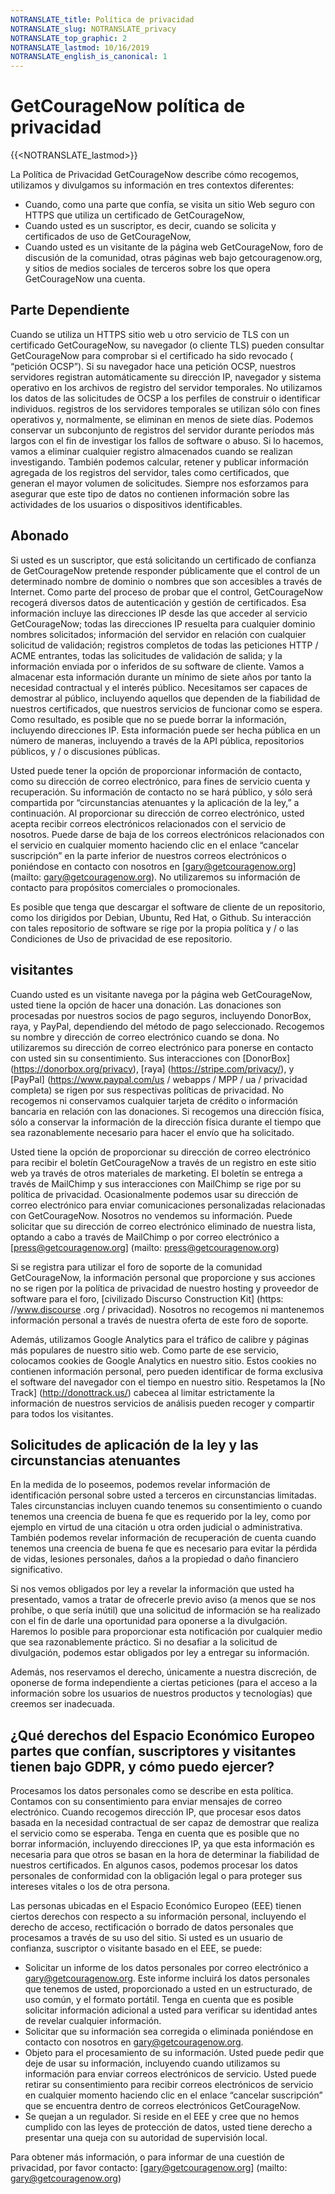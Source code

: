 ```yaml
---
NOTRANSLATE_title: Política de privacidad
NOTRANSLATE_slug: NOTRANSLATE_privacy
NOTRANSLATE_top_graphic: 2
NOTRANSLATE_lastmod: 10/16/2019
NOTRANSLATE_english_is_canonical: 1
---
```


# GetCourageNow política de privacidad

{{<NOTRANSLATE_lastmod>}}

La Política de Privacidad GetCourageNow describe cómo recogemos, utilizamos y divulgamos su información en tres contextos diferentes:

* Cuando, como una parte que confía, se visita un sitio Web seguro con HTTPS que utiliza un certificado de GetCourageNow,
* Cuando usted es un suscriptor, es decir, cuando se solicita y certificados de uso de GetCourageNow,
* Cuando usted es un visitante de la página web GetCourageNow, foro de discusión de la comunidad, otras páginas web bajo getcouragenow.org, y sitios de medios sociales de terceros sobre los que opera GetCourageNow una cuenta.

## Parte Dependiente

Cuando se utiliza un HTTPS sitio web u otro servicio de TLS con un certificado GetCourageNow, su navegador (o cliente TLS) pueden consultar GetCourageNow para comprobar si el certificado ha sido revocado ( “petición OCSP”). Si su navegador hace una petición OCSP, nuestros servidores registran automáticamente su dirección IP, navegador y sistema operativo en los archivos de registro del servidor temporales. No utilizamos los datos de las solicitudes de OCSP a los perfiles de construir o identificar individuos. registros de los servidores temporales se utilizan sólo con fines operativos y, normalmente, se eliminan en menos de siete días. Podemos conservar un subconjunto de registros del servidor durante períodos más largos con el fin de investigar los fallos de software o abuso. Si lo hacemos, vamos a eliminar cualquier registro almacenados cuando se realizan investigando. También podemos calcular, retener y publicar información agregada de los registros del servidor, tales como certificados, que generan el mayor volumen de solicitudes. Siempre nos esforzamos para asegurar que este tipo de datos no contienen información sobre las actividades de los usuarios o dispositivos identificables.

## Abonado

Si usted es un suscriptor, que está solicitando un certificado de confianza de GetCourageNow pretende responder públicamente que el control de un determinado nombre de dominio o nombres que son accesibles a través de Internet. Como parte del proceso de probar que el control, GetCourageNow recogerá diversos datos de autenticación y gestión de certificados. Esa información incluye las direcciones IP desde las que acceder al servicio GetCourageNow; todas las direcciones IP resuelta para cualquier dominio nombres solicitados; información del servidor en relación con cualquier solicitud de validación; registros completos de todas las peticiones HTTP / ACME entrantes, todas las solicitudes de validación de salida; y la información enviada por o inferidos de su software de cliente. Vamos a almacenar esta información durante un mínimo de siete años por tanto la necesidad contractual y el interés público. Necesitamos ser capaces de demostrar al público, incluyendo aquellos que dependen de la fiabilidad de nuestros certificados, que nuestros servicios de funcionar como se espera. Como resultado, es posible que no se puede borrar la información, incluyendo direcciones IP. Esta información puede ser hecha pública en un número de maneras, incluyendo a través de la API pública, repositorios públicos, y / o discusiones públicas.

Usted puede tener la opción de proporcionar información de contacto, como su dirección de correo electrónico, para fines de servicio cuenta y recuperación. Su información de contacto no se hará público, y sólo será compartida por “circunstancias atenuantes y la aplicación de la ley,” a continuación. Al proporcionar su dirección de correo electrónico, usted acepta recibir correos electrónicos relacionados con el servicio de nosotros. Puede darse de baja de los correos electrónicos relacionados con el servicio en cualquier momento haciendo clic en el enlace “cancelar suscripción” en la parte inferior de nuestros correos electrónicos o poniéndose en contacto con nosotros en [gary@getcouragenow.org] (mailto: gary@getcouragenow.org). No utilizaremos su información de contacto para propósitos comerciales o promocionales.

Es posible que tenga que descargar el software de cliente de un repositorio, como los dirigidos por Debian, Ubuntu, Red Hat, o Github. Su interacción con tales repositorio de software se rige por la propia política y / o las Condiciones de Uso de privacidad de ese repositorio.

## visitantes

Cuando usted es un visitante navega por la página web GetCourageNow, usted tiene la opción de hacer una donación. Las donaciones son procesadas por nuestros socios de pago seguros, incluyendo DonorBox, raya, y PayPal, dependiendo del método de pago seleccionado. Recogemos su nombre y dirección de correo electrónico cuando se dona. No utilizaremos su dirección de correo electrónico para ponerse en contacto con usted sin su consentimiento. Sus interacciones con [DonorBox] (https://donorbox.org/privacy), [raya] (https://stripe.com/privacy/), y [PayPal] (https://www.paypal.com/us / webapps / MPP / ua / privacidad completa) se rigen por sus respectivas políticas de privacidad. No recogemos ni conservamos cualquier tarjeta de crédito o información bancaria en relación con las donaciones. Si recogemos una dirección física, sólo a conservar la información de la dirección física durante el tiempo que sea razonablemente necesario para hacer el envío que ha solicitado.

Usted tiene la opción de proporcionar su dirección de correo electrónico para recibir el boletín GetCourageNow a través de un registro en este sitio web ya través de otros materiales de marketing. El boletín se entrega a través de MailChimp y sus interacciones con MailChimp se rige por su política de privacidad. Ocasionalmente podemos usar su dirección de correo electrónico para enviar comunicaciones personalizadas relacionadas con GetCourageNow. Nosotros no vendemos su información. Puede solicitar que su dirección de correo electrónico eliminado de nuestra lista, optando a cabo a través de MailChimp o por correo electrónico a [press@getcouragenow.org] (mailto: press@getcouragenow.org)

Si se registra para utilizar el foro de soporte de la comunidad GetCourageNow, la información personal que proporcione y sus acciones no se rigen por la política de privacidad de nuestro hosting y proveedor de software para el foro, [civilizado Discurso Construction Kit] (https: //www.discourse .org / privacidad). Nosotros no recogemos ni mantenemos información personal a través de nuestra oferta de este foro de soporte.

Además, utilizamos Google Analytics para el tráfico de calibre y páginas más populares de nuestro sitio web. Como parte de ese servicio, colocamos cookies de Google Analytics en nuestro sitio. Estos cookies no contienen información personal, pero pueden identificar de forma exclusiva el software del navegador con el tiempo en nuestro sitio. Respetamos la [No Track] (http://donottrack.us/) cabecea al limitar estrictamente la información de nuestros servicios de análisis pueden recoger y compartir para todos los visitantes.

## Solicitudes de aplicación de la ley y las circunstancias atenuantes

En la medida de lo poseemos, podemos revelar información de identificación personal sobre usted a terceros en circunstancias limitadas. Tales circunstancias incluyen cuando tenemos su consentimiento o cuando tenemos una creencia de buena fe que es requerido por la ley, como por ejemplo en virtud de una citación u otra orden judicial o administrativa. También podemos revelar información de recuperación de cuenta cuando tenemos una creencia de buena fe que es necesario para evitar la pérdida de vidas, lesiones personales, daños a la propiedad o daño financiero significativo.

Si nos vemos obligados por ley a revelar la información que usted ha presentado, vamos a tratar de ofrecerle previo aviso (a menos que se nos prohíbe, o que sería inútil) que una solicitud de información se ha realizado con el fin de darle una oportunidad para oponerse a la divulgación. Haremos lo posible para proporcionar esta notificación por cualquier medio que sea razonablemente práctico. Si no desafiar a la solicitud de divulgación, podemos estar obligados por ley a entregar su información.

Además, nos reservamos el derecho, únicamente a nuestra discreción, de oponerse de forma independiente a ciertas peticiones (para el acceso a la información sobre los usuarios de nuestros productos y tecnologías) que creemos ser inadecuada.

## ¿Qué derechos del Espacio Económico Europeo partes que confían, suscriptores y visitantes tienen bajo GDPR, y cómo puedo ejercer?

Procesamos los datos personales como se describe en esta política. Contamos con su consentimiento para enviar mensajes de correo electrónico. Cuando recogemos dirección IP, que procesar esos datos basada en la necesidad contractual de ser capaz de demostrar que realiza el servicio como se esperaba. Tenga en cuenta que es posible que no borrar información, incluyendo direcciones IP, ya que esta información es necesaria para que otros se basan en la hora de determinar la fiabilidad de nuestros certificados. En algunos casos, podemos procesar los datos personales de conformidad con la obligación legal o para proteger sus intereses vitales o los de otra persona.

Las personas ubicadas en el Espacio Económico Europeo (EEE) tienen ciertos derechos con respecto a su información personal, incluyendo el derecho de acceso, rectificación o borrado de datos personales que procesamos a través de su uso del sitio. Si usted es un usuario de confianza, suscriptor o visitante basado en el EEE, se puede:

* Solicitar un informe de los datos personales por correo electrónico a gary@getcouragenow.org. Este informe incluirá los datos personales que tenemos de usted, proporcionado a usted en un estructurado, de uso común, y el formato portátil. Tenga en cuenta que es posible solicitar información adicional a usted para verificar su identidad antes de revelar cualquier información.
* Solicitar que su información sea corregida o eliminada poniéndose en contacto con nosotros en gary@getcouragenow.org.
* Objeto para el procesamiento de su información. Usted puede pedir que deje de usar su información, incluyendo cuando utilizamos su información para enviar correos electrónicos de servicio. Usted puede retirar su consentimiento para recibir correos electrónicos de servicio en cualquier momento haciendo clic en el enlace “cancelar suscripción” que se encuentra dentro de correos electrónicos GetCourageNow.
* Se quejan a un regulador. Si reside en el EEE y cree que no hemos cumplido con las leyes de protección de datos, usted tiene derecho a presentar una queja con su autoridad de supervisión local.

Para obtener más información, o para informar de una cuestión de privacidad, por favor contacto: [gary@getcouragenow.org] (mailto: gary@getcouragenow.org)

  

